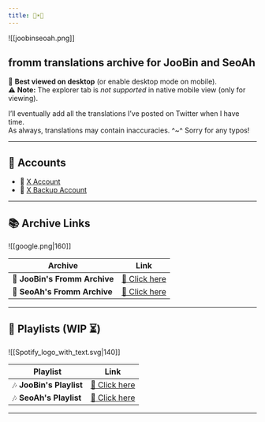 ```yaml
---
title: 🐣☀️🦭
---
```


![[joobinseoah.png]]

## **fromm translations archive for JooBin and SeoAh**
  
🔹 **Best viewed on desktop** (or enable desktop mode on mobile).  
⚠️ **Note:** The explorer tab is *not supported* in native mobile view (only for viewing).  

I’ll eventually add all the translations I’ve posted on Twitter when I have time.  
As always, translations may contain inaccuracies. ^~^ Sorry for any typos!  

___

## **📌 Accounts**
- 🔗 [X Account](https://x.com/bossbabyjoobin)  
- 🔗 [X Backup Account](https://x.com/crybabyjoobin)  

___

## **📚 Archive Links**

![[google.png|160]]

| Archive | Link |
|---------|------|
| 📝 **JooBin's Fromm Archive** | [🔗 Click here](https://bit.ly/JooBin-s18) |
| 📝 **SeoAh's Fromm Archive** | [🔗 Click here](https://bit.ly/SeoAh-s23) |


___

## **🎵 Playlists (WIP ⏳)**

![[Spotify_logo_with_text.svg|140]]

| Playlist | Link |
|----------|------|
| 🎶 **JooBin's Playlist** | [🔗 Click here](https://open.spotify.com/playlist/6LvVrn9f1GD9MqBYBALmiH?si=9j0ghErWRIOu9YQD90uSvw) |
| 🎶 **SeoAh's Playlist** | [🔗 Click here](https://open.spotify.com/playlist/0hb43YymGmg7vPdjS2NQcC?si=DsFWEFw1RgOAFYQKcsIPMA) |


___


